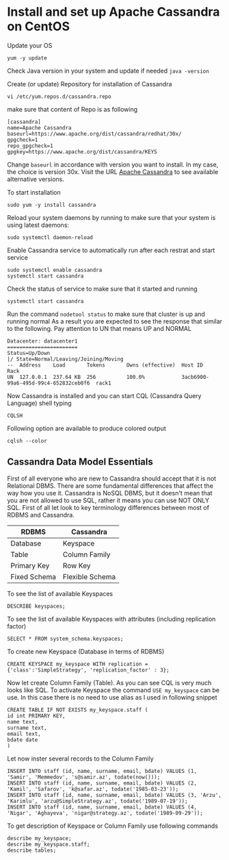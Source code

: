 # Install and set up Apache Cassandra on CentOS

Update your OS

```yum -y update```

Check Java version in your system and update if needed 
```java -version```

Create (or update) Repository for installation of Cassandra

```vi /etc/yum.repos.d/cassandra.repo```

make sure that content of Repo is as following

```
[cassandra]
name=Apache Cassandra
baseurl=https://www.apache.org/dist/cassandra/redhat/30x/
gpgcheck=1
repo_gpgcheck=1
gpgkey=https://www.apache.org/dist/cassandra/KEYS
```
Change ```baseurl``` in accordance with version you want to install. In my case, the choice is version 30x. Visit the URL [Apache Cassandra](https://www.apache.org/dist/cassandra/redhat/) to see available alternative versions.

To start installation

```sudo yum -y install cassandra```

Reload your system daemons by running to make sure that your system is using latest daemons:

```sudo systemctl daemon-reload```

Enable Cassandra service to automatically run after each restrat and start service
```
sudo systemctl enable cassandra
systemctl start cassandra
```
Check the status of service to make sure that it started and running
```
systemctl start cassandra
```
Run the command ```nodetool status``` to make sure that cluster is up and running normal
As a result you are expected to see the response that similar to the following. Pay attention to UN that means UP and NORMAL
```
Datacenter: datacenter1
=======================
Status=Up/Down
|/ State=Normal/Leaving/Joining/Moving
--  Address    Load       Tokens       Owns (effective)  Host ID                               Rack
UN  127.0.0.1  237.64 KB  256          100.0%            3acb6900-99a6-495d-99c4-652832ceb0f6  rack1
```
Now Cassandra is installed and you can start CQL (Cassandra Query Language) shell typing
```
CQLSH
```
Following option are available to produce colored output  
```
cqlsh --color
```

## Cassandra Data Model Essentials

First of all everyone who are new to Cassandra should accept that it is not Relational DBMS. There are some fundamental differences that affect the way how you use it. Cassandra is NoSQL DBMS, but it doesn't mean that you are not allowed to use SQL, rather it means you can use NOT ONLY SQL.
First of all let look to key terminology differences between most of RDBMS and Cassandra.

| RDBMS | Cassandra |
| --- | --- |
| Database | Keyspace |
| Table | Column Family |
| Primary Key | Row Key |
| Fixed Schema | Flexible Schema |

To see the list of available Keyspaces
```
DESCRIBE keyspaces;
```
To see the list of available Keyspaces with attributes (including replication factor)
```
SELECT * FROM system_schema.keyspaces;
```
To create new Keyspace (Database in terms of RDBMS) 
```
CREATE KEYSPACE my_keyspace WITH replication = {'class':'SimpleStrategy', 'replication_factor' : 3};
```
Now let create Column Family (Table). As you can see CQL is very much looks like SQL. To activate Keyspace the command ```USE my_keyspace``` can be use. In this case there is no need to use alias as I used in following snippet
```
CREATE TABLE IF NOT EXISTS my_keyspace.staff (
id int PRIMARY KEY, 
name text, 
surname text, 
email text,
bdate date
) 
```
Let now inster several records to the Column Family
```
INSERT INTO staff (id, name, surname, email, bdate) VALUES (1, 'Samir', 'Memmedov', 's@samir.az', todate(now()));
INSERT INTO staff (id, name, surname, email, bdate) VALUES (2, 'Kamil', 'Safarov', 'k@safar.az', todate('1985-03-23'));
INSERT INTO staff (id, name, surname, email, bdate) VALUES (3, 'Arzu', 'Karimlu', 'arzu@SimpleStrategy.az', todate('1989-07-19'));
INSERT INTO staff (id, name, surname, email, bdate) VALUES (4, 'Nigar', 'Aghayeva', 'nigar@strategy.az', todate('1989-09-29'));
```
To get description of Keyspace or Column Family use following commands
```
describe my_keyspace;
describe my_keyspace.staff;
describe tables;
```
